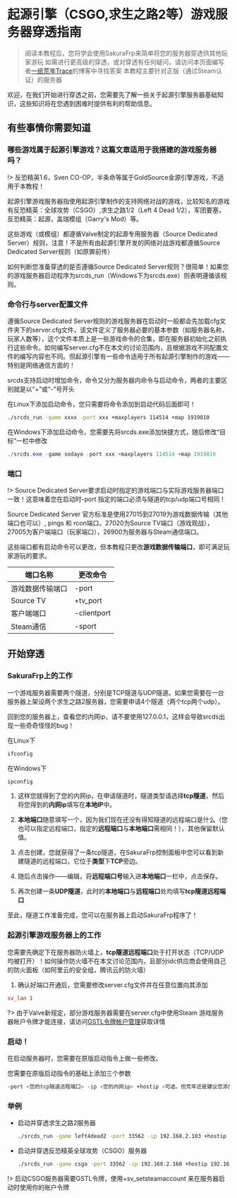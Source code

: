 # 起源引擎（CSGO,求生之路2等）游戏服务器穿透指南
> 阅读本教程后，您将学会使用SakuraFrp来简单将您的服务器穿透供其他玩家游玩
> 如需进行更高级的穿透，或对穿透有任何疑问，请访问本页面编写者[一纸荒年Trace](https://wtrace3zh.com)的博客中寻找答案
> 本教程主要针对正版（通过Steam认证）的服务器

欢迎，在我们开始进行穿透之前，您需要先了解一些关于起源引擎服务器基础知识，这些知识将在您遇到困难时提供有利的帮助信息。

## 有些事情你需要知道

### 哪些游戏属于起源引擎游戏？这篇文章适用于我搭建的游戏服务器吗？

!> 反恐精英1.6，Sven CO-OP，半条命等属于GoldSource金源引擎游戏，不适用于本教程！

起源引擎游戏服务器指使用起源引擎制作的支持网络对战的游戏，比较知名的游戏有反恐精英：全球攻势（CSGO）,求生之路1/2（Left 4 Dead 1/2），军团要塞，反恐精英：起源，盖瑞模组（Garry's Mod）等。

这些游戏（或模组）都遵循Valve制定的起源专用服务器（Source Dedicated Server）规则，注意！不是所有由起源引擎开发的网络对战游戏都遵循Source Dedicated Server规则（如原罪前传）

如何判断您准备穿透的是否遵循Source Dedicated Server规则？很简单！如果您的游戏服务器启动程序为srcds_run（Windows下为srcds.exe）则表明遵循该规则。

### 命令行与server配置文件

遵循Source Dedicated Server规则的游戏服务器在启动时一般都会先加载cfg文件夹下的server.cfg文件，该文件定义了服务器必要的基本参数（如服务器名称，玩家人数等），这个文件本质上是一些游戏命令的合集，即在服务器初始化之前执行这些命令。如何编写server.cfg不在本文的讨论范围内，且根据游戏不同配置文件的编写内容也不同。但起源引擎有一些命令适用于所有起源引擎制作的游戏——特别是网络通信方面的！

srcds支持启动时增加命令，命令又分为服务器内命令与启动命令，两者的主要区别就是以“+”或“-”号开头

在Linux下添加启动命令，您只需要将命令添加到启动代码后面即可！

```bash
./srcds_run -game xxxx -port xxx +maxplayers 114514 +map 1919810
```

在Windows下添加启动命令，您需要先将srcds.exe添加快捷方式，随后修改“目标”一栏中修改

```powershell
./srcds.exe -game sodayo -port xxx +maxplayers 114514 +map 1919810
```


### 端口

!> Source Dedicated Server要求启动时指定的游戏端口与实际游戏服务器端口一致！这意味着您在启动时-port 指定的端口必须与隧道的tcp/udp端口号相同！

Source Dedicated Server 官方标准是使用27015到27019为游戏数据传输（其他端口也可以）, pings 和 rcon端口。27020为Source TV端口（游戏观战），27005为客户端端口（玩家端口），26900为服务器与Steam通信端口。

这些端口都有启动命令可以更改，但本教程只更改**游戏数据传输端口**，即可满足玩家游玩的要求。

| 端口名称 | 更改命令 |
| --- | --- |
| 游戏数据传输端口 | -port |
| Source TV | +tv_port |
| 客户端端口 | -clientport |
| Steam通信 | -sport |


## 开始穿透

### SakuraFrp上的工作

一个游戏服务器需要两个隧道，分别是TCP隧道与UDP隧道。如果您需要在一台服务器上架设两个求生之路2服务器，您需要申请4个隧道（两个tcp两个udp）。

回到您的服务器上，查看您的内网ip，请不要使用127.0.0.1，这样会导致srcds出现一些奇奇怪怪的bug！

在Linux下
```bash
ifconfig
```

在Windows下
```powershell
ipconfig
```

1. 这样您就得到了您的内网ip，在申请隧道时，隧道类型请选择**tcp隧道**，然后将您得到的**内网ip**填写在**本地IP**中。

2. **本地端口**随意填写一个，因为我们现在还没有得知隧道的远程端口是什么（您也可以指定远程端口，指定的**远程端口**与**本地端口**需相同！），其他保留默认值。

3. 点击创建，您就获得了一条tcp隧道，在SakuraFrp控制面板中您可以看到新建隧道的远程端口，它位于**类型**下**TCP**旁边。

4. 随后点击操作——编辑，将**远程端口号**输入进**本地端口**一栏中，点击保存。

5. 再次创建一条**UDP隧道**，此时的**本地端口**与**远程端口**处均填写**tcp隧道远程端口**

至此，隧道工作准备完成，您可以在服务器上启动SakuraFrp程序了！


### 起源引擎游戏服务器上的工作

您需要先确定下在服务器防火墙上，**tcp隧道远程端口**处于打开状态（TCP/UDP均被打开）！如何操作防火墙不在本文讨论范围内，且部分idc供应商会使用自己的防火面板（如阿里云的安全组，腾讯云的防火墙）

1. 确认好端口开通后，您需要修改server.cfg文件并在任意位置向其添加

```ini
sv_lan 1
```

?> 由于Valve新规定，部分游戏服务器需要在server.cfg中使用Steam 游戏服务器帐户令牌才能连接，请访问[GSTL令牌帐户管理](https://steamcommunity.com/dev/managegameservers)获取详情

### 启动！

在启动服务器时，您需要在原版启动指令上做一些修改。

您需要在原版启动指令的基础上添加三个参数
```bash
-port <您的tcp隧道远程端口> -ip <您的内网ip> +hostip <可选，但荒年还是建议您添加：您的内网ip> +sv_setsteamaccount <可选，声明令牌>
```

### 举例

- 启动并穿透求生之路2服务器
  
  ```bash
  ./srcds_run -game left4dead2 -port 33562 -ip 192.168.2.103 +hostip 192.168.2.103 +map c1m1_hotel
  ```

- 启动并穿透反恐精英全球攻势（CSGO）服务器
  
  ```bash
  ./srcds_run -game csgo -port 33562 -ip 192.168.2.168 +hostip 192.168.2.168 +map de_dust2 +maxplayers 10 +sv_setsteamaccount 1145141919810sodayo 
  ```

!> 启动CSGO服务器需要GSTL令牌，使用+sv_setsteamaccount 来在服务器启动时使用你的账户令牌


